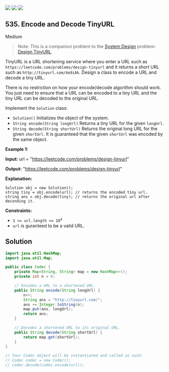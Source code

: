 [![](https://img.shields.io/github/stars/javadev/LeetCode-in-Java?label=Stars&style=flat-square)](https://github.com/javadev/LeetCode-in-Java)
[![](https://img.shields.io/github/forks/javadev/LeetCode-in-Java?label=Fork%20me%20on%20GitHub%20&style=flat-square)](https://github.com/javadev/LeetCode-in-Java/fork)
[![](https://img.shields.io/badge/-LeetCode%20in%20Kotlin-blue?style=flat-square)](https://github.com/javadev/LeetCode-in-Kotlin)

## 535\. Encode and Decode TinyURL

Medium

> Note: This is a companion problem to the [System Design](https://leetcode.com/discuss/interview-question/system-design/) problem: [Design TinyURL](https://leetcode.com/discuss/interview-question/124658/Design-a-URL-Shortener-(-TinyURL-)-System/).

TinyURL is a URL shortening service where you enter a URL such as `https://leetcode.com/problems/design-tinyurl` and it returns a short URL such as `http://tinyurl.com/4e9iAk`. Design a class to encode a URL and decode a tiny URL.

There is no restriction on how your encode/decode algorithm should work. You just need to ensure that a URL can be encoded to a tiny URL and the tiny URL can be decoded to the original URL.

Implement the `Solution` class:

*   `Solution()` Initializes the object of the system.
*   `String encode(String longUrl)` Returns a tiny URL for the given `longUrl`.
*   `String decode(String shortUrl)` Returns the original long URL for the given `shortUrl`. It is guaranteed that the given `shortUrl` was encoded by the same object.

**Example 1:**

**Input:** url = "https://leetcode.com/problems/design-tinyurl"

**Output:** "https://leetcode.com/problems/design-tinyurl"

**Explanation:**

    Solution obj = new Solution();
    string tiny = obj.encode(url); // returns the encoded tiny url.
    string ans = obj.decode(tiny); // returns the original url after deconding it. 

**Constraints:**

*   <code>1 <= url.length <= 10<sup>4</sup></code>
*   `url` is guranteed to be a valid URL.

## Solution

```java
import java.util.HashMap;
import java.util.Map;

public class Codec {
    private Map<String, String> map = new HashMap<>();
    private int n = 0;

    // Encodes a URL to a shortened URL.
    public String encode(String longUrl) {
        n++;
        String ans = "http://tinyurl.com/";
        ans += Integer.toString(n);
        map.put(ans, longUrl);
        return ans;
    }

    // Decodes a shortened URL to its original URL.
    public String decode(String shortUrl) {
        return map.get(shortUrl);
    }
}

// Your Codec object will be instantiated and called as such:
// Codec codec = new Codec();
// codec.decode(codec.encode(url));
```